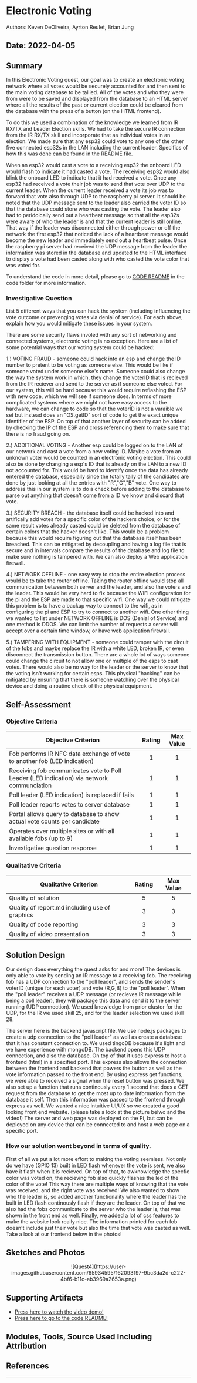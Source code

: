 # Electronic Voting
Authors: Keven DeOliveira, Ayrton Reulet, Brian Jung

Date: 2022-04-05
-----

## Summary

In this Electronic Voting quest, our goal was to create an electronic voting network where all votes would be securely accounted for and then sent to the main voting database to be tallied. All of the votes and who they were from were to be saved and displayed from the database to an HTML server where all the results of the past or current election could be cleared from the database with the press of a button (on the HTML frontend). 

To do this we used a combination of the knowledge we learned from IR RX/TX and Leader Election skills. We had to take the secure IR connection from the IR RX/TX skill and incorporate that as individual votes in an election. We made sure that any esp32 could vote to any one of the other five connected esp32s in the LAN including the current leader. Specifics of how this was done can be found in the README file. 

When an esp32 would cast a vote to a receiving esp32 the onboard LED would flash to indicate it had casted a vote. The receiving esp32 would also blink the onboard LED to indicate that it had received a vote. Once any esp32 had received a vote their job was to send that vote over UDP to the current leader. When the current leader received a vote its job was to forward that vote also through UDP to the raspberry pi server. It should be noted that the UDP message sent to the leader also carried the voter ID so that the database could store who was casting the vote. The leader also had to peridoically send out a heartbeat message so that all the esp32s were aware of who the leader is and that the current leader is still online. That way if the leader was disconnected either through power or off the network the first esp32 that noticed the lack of a heartbeat message would become the new leader and immediately send out a heartbeat pulse. Once the raspberry pi server had received the UDP message from the leader the information was stored in the database and updated to the HTML interface to display a vote had been casted along with who casted the vote color that was voted for.

To understand the code in more detail, please go to [CODE README](https://github.com/BU-EC444/Team13-DeOliveira-Jung-Reulet/blob/master/quest-4/code/README.md) in the code folder for more information. 


### Investigative Question
List 5 different ways that you can hack the system (including influencing the vote outcome or prevenging votes via denial of service). For each above, explain how you would mitigate these issues in your system.

There are some security flaws involed with any sort of networking and connected systems, electronic voting is no exception. Here are a list of some potential ways that our voting system could be hacked:

1.) VOTING FRAUD - someone could hack into an esp and change the ID number to pretent to be voting as someone else. This would be like if someone voted under someone else's name. Someone could also change the way the system work in which, they change the voterID that is recieved from the IR reciever and send to the server as if someone else voted. For our system, this will be hard because this would require reflashing the ESP with new code, which we will see if someone does. In terms of more complicated systems where we might not have easy access to the hardware, we can change to code so that the voterID is not a varaible we set but instead does an "OS.getID" sort of code to get the exact unique identifier of the ESP. On top of that another layer of security can be added by checking the IP of the ESP and cross referencing them to make sure that there is no fraud going on.

2.) ADDITIONAL VOTING - Another esp could be logged on to the LAN of our network and cast a vote from a new voting ID. Maybe a vote from an unknown voter would be counted in an electronic voting election. This could also be done by changing a esp's ID that is already on the LAN to a new ID not accounted for. This would be hard to identify once the data has already entered the database, especially since the totally tally of the candidates are done by just looking at all the entries with "R","G","B" vote. One way to address this in our system is to do a check before adding to the database to parse out anything that doesn't come from a ID we know and discard that vote.

3.) SECURITY BREACH - the database itself could be hacked into and artifically add votes for a specific color of the hackers choice; or for the same result votes already casted could be deleted from the database of certain colors that the hacker doesn't like. This would be a problem because this would require figuring out that the database itself has been breached. This can be mitigated by decoupling and having a log file that is secure and in intervals compare the results of the database and log file to make sure nothing is tampered with. We can also deploy a Web application firewall.

4.) NETWORK OFFLINE - one easy way to stop the entire election process would be to take the router offline. Taking the router offline would stop all communication between both server and the leader, and also the voters and the leader. This would be very hard to fix because the WIFI configuration for the pi and the ESP are made to that specific wifi. One way we could mitigate this problem is to have a backup way to connect to the wifi, as in configuring the pi and ESP to try to connect to another wifi. One other thing we wanted to list under NETWORK OFFLINE is DOS (Denial of Service) and one method is DDOS. We can limit the number of requests a server will accept over a certain time window, or have web application firewall.

5.) TAMPERING WITH EQUIPMENT - someone could tamper with the circuit of the fobs and maybe replace the IR with a white LED, broken IR, or even disconnect the transmission button. There are a whole lot of ways someone could change the circuit to not allow one or multiple of the esps to cast votes. There would also be no way for the leader or the server to know that the voting isn't working for certain esps. This physical "hacking" can be mitigated by ensuring that there is someone watching over the physical device and doing a routine check of the physical equipment.


## Self-Assessment

### Objective Criteria

| Objective Criterion | Rating | Max Value  | 
|---------------------------------------------|:-----------:|:---------:|
| Fob performs IR NFC data exchange of vote to another fob (LED indication) | 1 | 1 | 
| Receiving fob communicates vote to Poll Leader (LED indication) via network communciation | 1 | 1 | 
| Poll leader (LED indication) is replaced if fails | 1 | 1 | 
| Poll leader reports votes to server database | 1 | 1 | 
| Portal allows query to database to show actual vote counts per candidate | 1 | 1 | 
| Operates over multiple sites or with all avaliable fobs (up to 9) | 1 | 1 | 
| Investigative question response | 1 | 1 | 


### Qualitative Criteria

| Qualitative Criterion | Rating | Max Value  | 
|---------------------------------------------|:-----------:|:---------:|
| Quality of solution | 5 |  5     | 
| Quality of report.md including use of graphics | 3 |  3     | 
| Quality of code reporting | 3 |  3     | 
| Quality of video presentation | 3 |  3     | 


## Solution Design

Our design does everything the quest asks for and more! The devices is only able to vote by sending an IR message to a receiving fob. The receiving fob has a UDP connection to the "poll leader", and sends the sender's voterID (unique for each voter) and vote (R,G,B) to the "poll leader". When the "poll leader" receives a UDP message (or recieves IR message while being a poll leader), they will package this data and send it to the server running (UDP connection). We used knowledge from prior clustor for the UDP, for the IR we used skill 25, and for the leader selection we used skill 28.

The server here is the backend javascript file. We use node.js packages to create a udp connection to the "poll leader" as well as create a database that it has constant connection to. We used tingoDB because it's light and we have experience with mongoDB. The backend opens this UDP connection, and also the database. On top of that it uses express to host a frontend (html) in a specified port. This express also allows the connection between the frontend and backend that powers the button as well as the vote information passed to the front end. By using express get functions, we were able to received a signal when the reset button was pressed. We also set up a function that runs continously every 1 second that does a GET request from the database to get the most up to date information from the database it self. Then this information was passed to the frontend through express as well. We wanted a nice intuitive UI/UX so we created a good looking front end website. (please take a look at the picture belwo and the video!) 
The server and web page was deployed on the Pi, but can be deployed on any device that can be connected to and host a web page on a specific port.

### How our solution went beyond in terms of quality.
First of all we put a lot more effort to making the voting seemless. Not only do we have (GPIO 13) built in LED flash whenever the vote is sent, we also have it flash when it is recieved. On top of that, to awknowledge the specfic color was voted on, the recieving fob also quickly flashes the led of the color of the vote! This way there are multiple ways of knowing that the vote was received, and the right vote was received!
We also wanted to show who the leader is, so added another functionality where the leader has the built in LED flash continously flash if they are the leader. On top of that we also had the fobs communicate to the server who the leader is, that was shown in the front end as well.
Finally, we added a lot of css features to make the website look really nice. The information printed for each fob doesn't include just their vote but also the time that vote was casted as well. Take a look at our frontend below in the photos!


## Sketches and Photos
<center>![Quest4](https://user-images.githubusercontent.com/65934595/162093197-9bc3da2d-c222-4bf6-b11c-ab3969a2653a.png)
</center>  
<center> </center>


## Supporting Artifacts
- [Press here to watch the video demo!](https://drive.google.com/file/d/1_ilZExYNMJ1wD292D40Bi5A-SnDH0FJf/view)
- [Press here to go to the code README!](https://github.com/BU-EC444/Team13-DeOliveira-Jung-Reulet/blob/master/quest-4/code/README.md)


## Modules, Tools, Source Used Including Attribution

## References

-----

